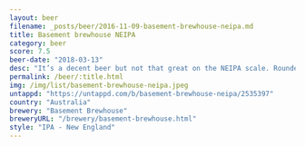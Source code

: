 ```yaml
---
layout: beer
filename: _posts/beer/2016-11-09-basement-brewhouse-neipa.md
title: Basement brewhouse NEIPA
category: beer
score: 7.5
beer-date: "2018-03-13"
desc: "It’s a decent beer but not that great on the NEIPA scale. Rounded hop profile but lacking the depth of flavour"
permalink: /beer/:title.html
img: /img/list/basement-brewhouse-neipa.jpeg
untappd: "https://untappd.com/b/basement-brewhouse-neipa/2535397"
country: "Australia"
brewery: "Basement Brewhouse"
breweryURL: "/brewery/basement-brewhouse.html"
style: "IPA - New England"
---
```

